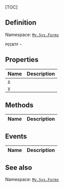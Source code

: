 [TOC]
## Definition
Namespace: [`My.Sys.Forms`](My.Sys.Forms.md)

`POINTF` - 

## Properties
|Name|Description|
| :------------ | :------------ |
|[`x`]("POINTF.x.md")||
|[`y`]("POINTF.y.md")||

## Methods
|Name|Description|
| :------------ | :------------ |
## Events
|Name|Description|
| :------------ | :------------ |
## See also
Namespace: [`My.Sys.Forms`](My.Sys.Forms.md)
